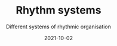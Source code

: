 ---
title: Rhythm systems
subtitle: Different systems of rhythmic organisation
tags: rhythm
list: rhythm-pattern
date: 2021-10-02
links: 
 - https://en.wikipedia.org/wiki/Isorhythm
---